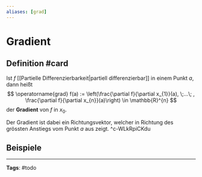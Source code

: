 ```yaml
---
aliases: [grad]
---
```


# Gradient
## Definition #card
Ist $f$ [[Partielle Differenzierbarkeit|partiell differenzierbar]] in einem Punkt $a$, dann heißt
$$
\operatorname{grad} f(a) := \left(\frac{\partial f}{\partial x_{1}}(a), \;...\; , \frac{\partial f}{\partial x_{n}}(a)\right) \in \mathbb{R}^{n}
$$
der **Gradient** von $f$ in $x_0$.

Der Gradient ist dabei ein Richtungsvektor, welcher in Richtung des grössten Anstiegs vom Punkt $a$ aus zeigt.
^c-WLkRpiCKdu

## Beispiele



---
**Tags**: #todo 